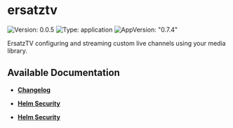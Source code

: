 # ersatztv

![Version: 0.0.5](https://img.shields.io/badge/Version-0.0.5-informational?style=flat-square) ![Type: application](https://img.shields.io/badge/Type-application-informational?style=flat-square) ![AppVersion: "0.7.4"](https://img.shields.io/badge/AppVersion-"0.7.4"-informational?style=flat-square)

ErsatzTV configuring and streaming custom live channels using your media library.

## Available Documentation

- [**Changelog**](CHANGELOG)

- [**Helm Security**](container-security)

- [**Helm Security**](helm-security)

